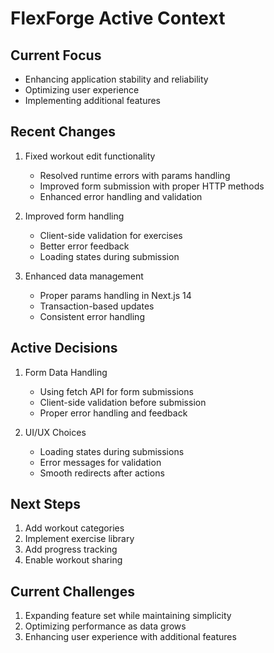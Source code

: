 # FlexForge Active Context

## Current Focus
- Enhancing application stability and reliability
- Optimizing user experience
- Implementing additional features

## Recent Changes
1. Fixed workout edit functionality
   - Resolved runtime errors with params handling
   - Improved form submission with proper HTTP methods
   - Enhanced error handling and validation

2. Improved form handling
   - Client-side validation for exercises
   - Better error feedback
   - Loading states during submission

3. Enhanced data management
   - Proper params handling in Next.js 14
   - Transaction-based updates
   - Consistent error handling

## Active Decisions
1. Form Data Handling
   - Using fetch API for form submissions
   - Client-side validation before submission
   - Proper error handling and feedback

2. UI/UX Choices
   - Loading states during submissions
   - Error messages for validation
   - Smooth redirects after actions

## Next Steps
1. Add workout categories
2. Implement exercise library
3. Add progress tracking
4. Enable workout sharing

## Current Challenges
1. Expanding feature set while maintaining simplicity
2. Optimizing performance as data grows
3. Enhancing user experience with additional features
